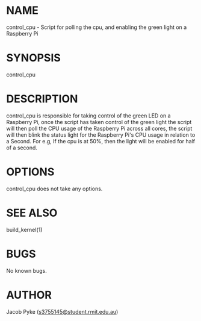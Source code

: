 # NAME 
control_cpu - Script for polling the cpu, and enabling the green light on a Raspberry Pi
# SYNOPSIS
control_cpu
# DESCRIPTION
control_cpu is responsible for taking control of the green LED on a Raspberry Pi, once the script has taken control of the green light the script will then poll the CPU usage of the Raspberry Pi across all cores, the script will then blink the status light for the Raspberry Pi's CPU usage in relation to a Second. For e.g, If the cpu is at 50%, then the light will be enabled for half of a second.
# OPTIONS
control_cpu does not take any options.
# SEE ALSO
build_kernel(1)
# BUGS
No known bugs.
# AUTHOR
Jacob Pyke (s3755145@student.rmit.edu.au)
